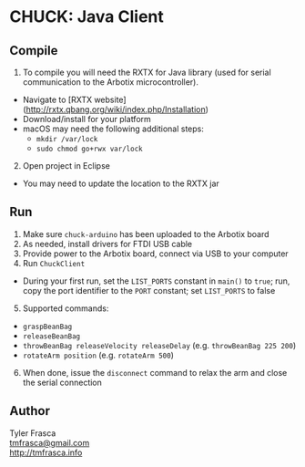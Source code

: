 # CHUCK: Java Client

## Compile
1. To compile you will need the RXTX for Java library (used for serial communication to the Arbotix microcontroller).
  * Navigate to [RXTX website] (http://rxtx.qbang.org/wiki/index.php/Installation)
  * Download/install for your platform
  * macOS may need the following additional steps:
    * `mkdir /var/lock`
    * `sudo chmod go+rwx var/lock`
2. Open project in Eclipse
  * You may need to update the location to the RXTX jar

## Run
1. Make sure `chuck-arduino` has been uploaded to the Arbotix board
2. As needed, install drivers for FTDI USB cable
3. Provide power to the Arbotix board, connect via USB to your computer
4. Run `ChuckClient`
  * During your first run, set the `LIST_PORTS` constant in `main()` to `true`; run, copy the port identifier to the `PORT` constant; set `LIST_PORTS` to false
5. Supported commands:
  * `graspBeanBag`
  * `releaseBeanBag`
  * `throwBeanBag releaseVelocity releaseDelay` (e.g. `throwBeanBag 225 200`)
  * `rotateArm position` (e.g. `rotateArm 500`)
6. When done, issue the `disconnect` command to relax the arm and close the serial connection
 

## Author

Tyler Frasca<br />
tmfrasca@gmail.com<br />
http://tmfrasca.info
